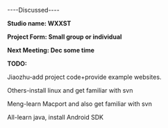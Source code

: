 ----Discussed----

**Studio name: WXXST**

**Project Form: Small group or individual**

**Next Meeting: Dec some time**

**TODO:**

Jiaozhu-add project code+provide example websites.

Others-install linux and get familiar with svn

Meng-learn Macport and also get familiar with svn

All-learn java, install Android SDK